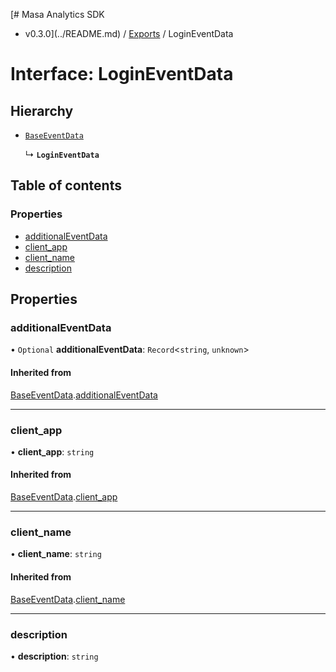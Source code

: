 [# Masa Analytics SDK
 - v0.3.0](../README.md) / [Exports](../modules.md) / LoginEventData

# Interface: LoginEventData

## Hierarchy

- [`BaseEventData`](BaseEventData.md)

  ↳ **`LoginEventData`**

## Table of contents

### Properties

- [additionalEventData](LoginEventData.md#additionaleventdata)
- [client\_app](LoginEventData.md#client_app)
- [client\_name](LoginEventData.md#client_name)
- [description](LoginEventData.md#description)

## Properties

### additionalEventData

• `Optional` **additionalEventData**: `Record`\<`string`, `unknown`\>

#### Inherited from

[BaseEventData](BaseEventData.md).[additionalEventData](BaseEventData.md#additionaleventdata)

___

### client\_app

• **client\_app**: `string`

#### Inherited from

[BaseEventData](BaseEventData.md).[client_app](BaseEventData.md#client_app)

___

### client\_name

• **client\_name**: `string`

#### Inherited from

[BaseEventData](BaseEventData.md).[client_name](BaseEventData.md#client_name)

___

### description

• **description**: `string`
